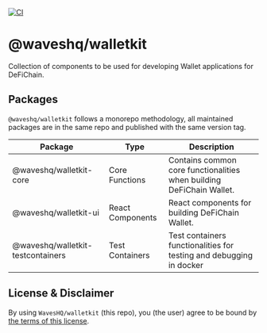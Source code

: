 [![CI](https://github.com/WavesHQ/walletkit/actions/workflows/ci.yml/badge.svg)](https://github.com/WavesHQ/walletkit/actions/workflows/ci.yml)

# @waveshq/walletkit

Collection of components to be used for developing Wallet applications for DeFiChain.

## Packages

`@waveshq/walletkit` follows a monorepo methodology, all maintained packages are in the same repo and published with the
same version tag.

| Package                           | Type             | Description                                                          |
| --------------------------------- | ---------------- | -------------------------------------------------------------------- |
| @waveshq/walletkit-core           | Core Functions   | Contains common core functionalities when building DeFiChain Wallet. |
| @waveshq/walletkit-ui             | React Components | React components for building DeFiChain Wallet.                      |
| @waveshq/walletkit-testcontainers | Test Containers  | Test containers functionalities for testing and debugging in docker  |

## License & Disclaimer

By using `WavesHQ/walletkit` (this repo), you (the user) agree to be bound by [the terms of this license](LICENSE).
